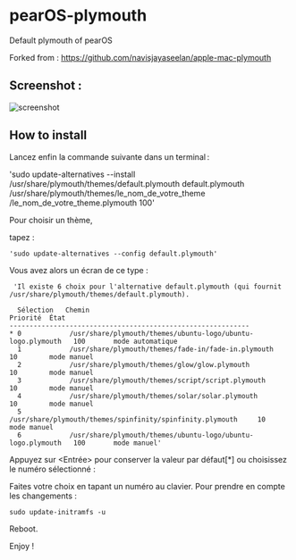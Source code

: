 # pearOS-plymouth
Default plymouth of pearOS

Forked from : https://github.com/navisjayaseelan/apple-mac-plymouth

## Screenshot :

![screenshot](https://user-images.githubusercontent.com/74509560/146959907-1058b28a-4e4f-4cfe-85df-c9f629323a32.png)

## How to install

   Lancez enfin la commande suivante dans un terminal :

 'sudo update-alternatives --install /usr/share/plymouth/themes/default.plymouth default.plymouth /usr/share/plymouth/themes/le_nom_de_votre_theme  /le_nom_de_votre_theme.plymouth  100'

   Pour choisir un thème,

   tapez :

    'sudo update-alternatives --config default.plymouth'

Vous avez alors un écran de ce type :

     'Il existe 6 choix pour l'alternative default.plymouth (qui fournit /usr/share/plymouth/themes/default.plymouth).
     
      Sélection   Chemin                                                 Priorité  État
    ------------------------------------------------------------
    * 0            /usr/share/plymouth/themes/ubuntu-logo/ubuntu-logo.plymouth   100       mode automatique
      1            /usr/share/plymouth/themes/fade-in/fade-in.plymouth           10        mode manuel
      2            /usr/share/plymouth/themes/glow/glow.plymouth                 10        mode manuel
      3            /usr/share/plymouth/themes/script/script.plymouth             10        mode manuel
      4            /usr/share/plymouth/themes/solar/solar.plymouth               10        mode manuel
      5            /usr/share/plymouth/themes/spinfinity/spinfinity.plymouth     10        mode manuel
      6            /usr/share/plymouth/themes/ubuntu-logo/ubuntu-logo.plymouth   100       mode manuel'

Appuyez sur <Entrée> pour conserver la valeur par défaut[*] ou choisissez le numéro sélectionné :

   Faites votre choix en tapant un numéro au clavier.
   Pour prendre en compte les changements :

    sudo update-initramfs -u

   Reboot.

Enjoy !


